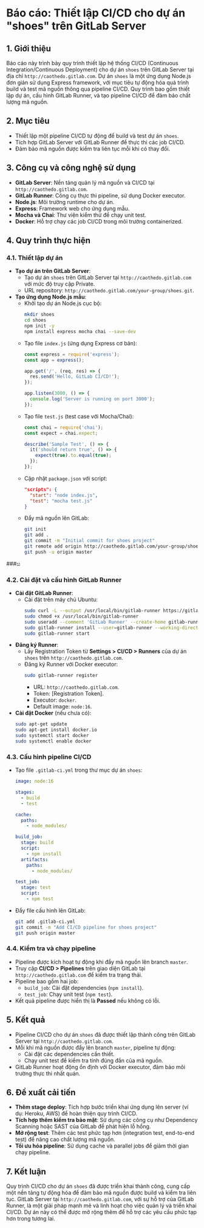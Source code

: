 # Báo cáo: Thiết lập CI/CD cho dự án "shoes" trên GitLab Server

## 1. Giới thiệu
Báo cáo này trình bày quy trình thiết lập hệ thống CI/CD (Continuous Integration/Continuous Deployment) cho dự án `shoes` trên GitLab Server tại địa chỉ `http://caothedo.gitlab.com`. Dự án `shoes` là một ứng dụng Node.js đơn giản sử dụng Express framework, với mục tiêu tự động hóa quá trình build và test mã nguồn thông qua pipeline CI/CD. Quy trình bao gồm thiết lập dự án, cấu hình GitLab Runner, và tạo pipeline CI/CD để đảm bảo chất lượng mã nguồn.

## 2. Mục tiêu
- Thiết lập một pipeline CI/CD tự động để build và test dự án `shoes`.
- Tích hợp GitLab Server với GitLab Runner để thực thi các job CI/CD.
- Đảm bảo mã nguồn được kiểm tra liên tục mỗi khi có thay đổi.

## 3. Công cụ và công nghệ sử dụng
- **GitLab Server**: Nền tảng quản lý mã nguồn và CI/CD tại `http://caothedo.gitlab.com`.
- **GitLab Runner**: Công cụ thực thi pipeline, sử dụng Docker executor.
- **Node.js**: Môi trường runtime cho dự án.
- **Express**: Framework web cho ứng dụng mẫu.
- **Mocha và Chai**: Thư viện kiểm thử để chạy unit test.
- **Docker**: Hỗ trợ chạy các job CI/CD trong môi trường containerized.

## 4. Quy trình thực hiện

### 4.1. Thiết lập dự án
- **Tạo dự án trên GitLab Server**:
  - Tạo dự án `shoes` trên GitLab Server tại `http://caothedo.gitlab.com` với mức độ truy cập Private.
  - URL repository: `http://caothedo.gitlab.com/your-group/shoes.git`.
- **Tạo ứng dụng Node.js mẫu**:
  - Khởi tạo dự án Node.js cục bộ:
    ```bash
    mkdir shoes
    cd shoes
    npm init -y
    npm install express mocha chai --save-dev
    ```
  - Tạo file `index.js` (ứng dụng Express cơ bản):
    ```javascript
    const express = require('express');
    const app = express();

    app.get('/', (req, res) => {
      res.send('Hello, GitLab CI/CD!');
    });

    app.listen(3000, () => {
      console.log('Server is running on port 3000');
    });
    ```
  - Tạo file `test.js` (test case với Mocha/Chai):
    ```javascript
    const chai = require('chai');
    const expect = chai.expect;

    describe('Sample Test', () => {
      it('should return true', () => {
        expect(true).to.equal(true);
      });
    });
    ```
  - Cập nhật `package.json` với script:
    ```json
    "scripts": {
      "start": "node index.js",
      "test": "mocha test.js"
    }
    ```
  - Đẩy mã nguồn lên GitLab:
    ```bash
    git init
    git add .
    git commit -m "Initial commit for shoes project"
    git remote add origin http://caothedo.gitlab.com/your-group/shoes.git
    git push -u origin master
    ```

###ස

### 4.2. Cài đặt và cấu hình GitLab Runner
- **Cài đặt GitLab Runner**:
  - Cài đặt trên máy chủ Ubuntu:
    ```bash
    sudo curl -L --output /usr/local/bin/gitlab-runner https://gitlab-runner-downloads.s3.amazonaws.com/latest/binaries/gitlab-runner-linux-amd64
    sudo chmod +x /usr/local/bin/gitlab-runner
    sudo useradd --comment 'GitLab Runner' --create-home gitlab-runner --shell /bin/bash
    sudo gitlab-runner install --user=gitlab-runner --working-directory=/home/gitlab-runner
    sudo gitlab-runner start
    ```
- **Đăng ký Runner**:
  - Lấy Registration Token từ **Settings > CI/CD > Runners** của dự án `shoes` trên `http://caothedo.gitlab.com`.
  - Đăng ký Runner với Docker executor:
    ```bash
    sudo gitlab-runner register
    ```
    - URL: `http://caothedo.gitlab.com`.
    - Token: [Registration Token].
    - Executor: `docker`.
    - Default image: `node:16`.
- **Cài đặt Docker** (nếu chưa có):
  ```bash
  sudo apt-get update
  sudo apt-get install docker.io
  sudo systemctl start docker
  sudo systemctl enable docker
  ```

### 4.3. Cấu hình pipeline CI/CD
- Tạo file `.gitlab-ci.yml` trong thư mục dự án `shoes`:
  ```yaml
  image: node:16

  stages:
    - build
    - test

  cache:
    paths:
      - node_modules/

  build_job:
    stage: build
    script:
      - npm install
    artifacts:
      paths:
        - node_modules/

  test_job:
    stage: test
    script:
      - npm test
  ```
- Đẩy file cấu hình lên GitLab:
  ```bash
  git add .gitlab-ci.yml
  git commit -m "Add CI/CD pipeline for shoes project"
  git push origin master
  ```

### 4.4. Kiểm tra và chạy pipeline
- Pipeline được kích hoạt tự động khi đẩy mã nguồn lên branch `master`.
- Truy cập **CI/CD > Pipelines** trên giao diện GitLab tại `http://caothedo.gitlab.com` để kiểm tra trạng thái.
- Pipeline bao gồm hai job:
  - `build_job`: Cài đặt dependencies (`npm install`).
  - `test_job`: Chạy unit test (`npm test`).
- Kết quả pipeline được hiển thị là **Passed** nếu không có lỗi.

## 5. Kết quả
- Pipeline CI/CD cho dự án `shoes` đã được thiết lập thành công trên GitLab Server tại `http://caothedo.gitlab.com`.
- Mỗi khi mã nguồn được đẩy lên branch `master`, pipeline tự động:
  - Cài đặt các dependencies cần thiết.
  - Chạy unit test để kiểm tra tính đúng đắn của mã nguồn.
- GitLab Runner hoạt động ổn định với Docker executor, đảm bảo môi trường thực thi nhất quán.

## 6. Đề xuất cải tiến
- **Thêm stage deploy**: Tích hợp bước triển khai ứng dụng lên server (ví dụ: Heroku, AWS) để hoàn thiện quy trình CI/CD.
- **Tích hợp thêm kiểm tra bảo mật**: Sử dụng các công cụ như Dependency Scanning hoặc SAST của GitLab để phát hiện lỗ hổng.
- **Mở rộng test**: Thêm các test phức tạp hơn (integration test, end-to-end test) để nâng cao chất lượng mã nguồn.
- **Tối ưu hóa pipeline**: Sử dụng cache và parallel jobs để giảm thời gian chạy pipeline.

## 7. Kết luận
Quy trình CI/CD cho dự án `shoes` đã được triển khai thành công, cung cấp một nền tảng tự động hóa để đảm bảo mã nguồn được build và kiểm tra liên tục. GitLab Server tại `http://caothedo.gitlab.com`, với sự hỗ trợ của GitLab Runner, là một giải pháp mạnh mẽ và linh hoạt cho việc quản lý và triển khai CI/CD. Dự án này có thể được mở rộng thêm để hỗ trợ các yêu cầu phức tạp hơn trong tương lai.